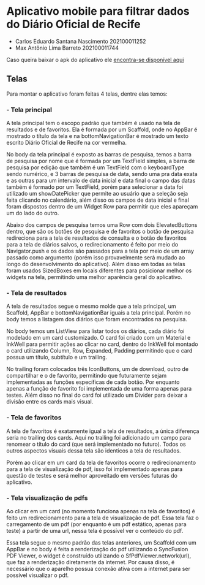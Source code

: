 # Aplicativo mobile para filtrar dados do Diário Oficial de Recife

- Carlos Eduardo Santana Nascimento 202100011252
- Max Antônio Lima Barreto 202100011744

Caso queira baixar o apk do aplicativo ele [encontra-se disponível aqui](https://drive.google.com/file/d/1uMidp9lczaefq3X9XeHRA-iOowyMHUAS/view?usp=sharing)

## Telas

  Para montar o aplicativo foram feitas 4 telas, dentre elas temos:

### - Tela principal

  A tela principal tem o escopo padrão que também é usado na tela de resultados e de favoritos.
Ela é formada por um Scaffold, onde no AppBar é mostrado o título da tela e na bottomNavigationBar é mostrado
um texto escrito Diário Oficial de Recife na cor vermelha.

  No body da tela principal é exposto as barras de pesquisa, temos a barra de pesquisa por nome que é formada por
um TextField simples, a barra de pesquisa por edição que também é um TextField com o keyboardType sendo numérico,
e 3 barras de pesquisa de data, sendo uma pra data exata e as outras para um intervalo de data inicial e data final
o campo das datas também é formado por um TextField, porém para selecionar a data foi utilizado um showDatePicker
que permite ao usuário que a seleção seja feita clicando no calendário, além disso os campos de data inicial e final
foram dispostos dentro de um Widget Row para permitir que eles apareçam um do lado do outro. 

  Abaixo dos campos de pesquisa temos uma Row com dois ElevatedButtons dentro, que são os botões de pesquisa e de favoritos
o botão de pesquisa redireciona para a tela de resultados de consulta e o botão de favoritos para a tela de diários salvos,
o redirecionamento é feito por meio do Navigator.push e os dados são passados para a tela por meio de um array passado como argumento
(porém isso provavelmente será mudado ao longo do desenvolvimento do aplicativo). Além disso em todas as telas foram usados
SizedBoxes em locais diferentes para posicionar melhor os widgets na tela, permitindo uma melhor aparência geral do aplicativo.

### - Tela de resultados

  A tela de resultados segue o mesmo molde que a tela principal, um Scaffold, AppBar e bottomNavigationBar iguais a tela principal. 
Porém no body temos a listagem dos diários que foram encontrados na pesquisa.

  No body temos um ListView para listar todos os diários, cada diário foi modelado em um card customizado. O card foi criado
com um Material e InkWell para permitir ações ao clicar no card, dentro do InkWell foi montado o card utilizando Column, Row, Expanded, Padding
permitindo que o card possua um título, subtítulo e um trailing. 

  No trailing foram colocados três IconButtons, um de download, outro de compartilhar e o de favorito, permitindo que futuramente sejam implementadas as funções específicas de cada botão. Por enquanto apenas a função de favorito foi implementada de uma forma apenas para testes. Além disso no final do card foi utilizado um Divider para deixar a divisão entre os cards mais visual.

### - Tela de favoritos

  A tela de favoritos é exatamente igual a tela de resultados, a única diferença seria no trailing dos cards. Aqui no trailing foi adicionado um
campo para renomear o título do card (que será implementado no futuro). Todos os outros aspectos visuais dessa tela são identicos a tela de resultados.

  Porém ao clicar em um card da tela de favoritos ocorre o redirecionamento para a tela de visualização de pdf, isso foi implementado apenas para
questão de testes e será melhor aproveitado em versões futuras do aplicativo.

### - Tela visualização de pdfs

  Ao clicar em um card (no momento funciona apenas na tela de favoritos) é feito um redirecionamento para a tela de visualização de pdf.
Essa tela faz o carregamento de um pdf (por enquanto é um pdf estático, apenas para teste) a partir de uma url, nessa tela é possível ver o conteúdo
do pdf.

  Essa tela segue o mesmo padrão das telas anteriores, um Scaffold com um AppBar e no body é feita a renderização do pdf utilizando o SyncFusion PDF Viewer,
o widget é construído utilizando o SfPdfViewer.network(url), que faz a renderização diretamente da internet. Por causa disso, é necessário que o aparelho
possua conexão ativa com a internet para ser possível visualizar o pdf.
